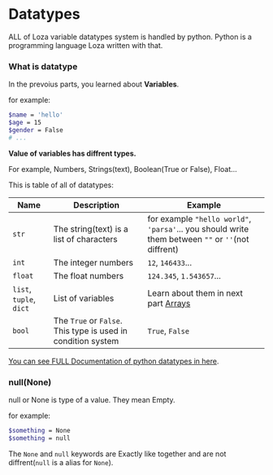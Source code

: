 # Datatypes
ALL of Loza variable datatypes system is handled by python. Python is a programming language Loza written with that.

### What is datatype
In the prevoius parts, you learned about **Variables**.

for example:

```bash
$name = 'hello'
$age = 15
$gender = False
# ...
```

**Value of variables has diffrent types.**

For example, Numbers, Strings(text), Boolean(True or False), Float...

This is table of all of datatypes:

|Name|Description|Example|
|----|-----------|-------|
|`str`|The string(text) is a list of characters|for example `"hello world"`, `'parsa'`... you should write them between `""` or `''`(not diffrent)|
|`int`|The integer numbers|`12`, `146433`...|
|`float`|The float numbers|`124.345`, `1.543657`...|
|`list`, `tuple`, `dict`|List of variables|Learn about them in next part [Arrays](06_arrays.md)
|`bool`|The `True` or `False`. This type is used in condition system|`True`, `False`

[You can see FULL Documentation of python datatypes in here](https://docs.python.org/3/library/stdtypes.html).

### null(None)
null or None is type of a value. They mean Empty.

for example:

```bash
$something = None
$something = null
```

The `None` and `null` keywords are Exactly like together and are not diffrent(`null` is a alias for `None`).
